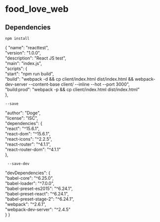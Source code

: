 # food_love_web

## Dependencies
`npm install`

{
  "name": "reacttest",  
  "version": "1.0.0",  
  "description": "React JS test",  
  "main": "index.js",  
  "scripts": {  
    "start": "npm run build",  
    "build": "webpack -d && cp client/index.html dist/index.html && webpack-dev-server --content-base client/ --inline --hot --port 3000",  
    "build:prod": "webpack -p && cp client/index.html dist/index.html"  
  },  
    
  `--save`  
    
  "author": "Doge",  
  "license": "ISC",  
  "dependencies": {  
    "react": "^15.6.1",  
    "react-dom": "^15.6.1",  
    "react-icons": "^2.2.5",  
    "react-router": "^4.1.1",  
    "react-router-dom": "^4.1.1"  
  },  
    
  ` --save-dev` 
    
  "devDependencies": {  
    "babel-core": "^6.25.0",  
    "babel-loader": "^7.0.0",  
    "babel-preset-es2015": "^6.24.1",  
    "babel-preset-react": "^6.24.1",  
    "babel-preset-stage-2": "^6.24.1",  
    "webpack": "^2.6.1",  
    "webpack-dev-server": "^2.4.5"  
  }
}
